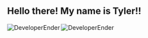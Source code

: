 ## Hello there! My name is Tyler!!

<p align="left"><img align="left" src="https://github-readme-stats.vercel.app/api?username=DeveloperEnder&show_icons=true&locale=en&layout=compact&theme=radical&count_private=true" alt="DeveloperEnder" /></p>

 <p><img align="left" src="https://github-readme-streak-stats.herokuapp.com/?user=DeveloperEnder&theme=radical" alt="DeveloperEnder" /></p>
